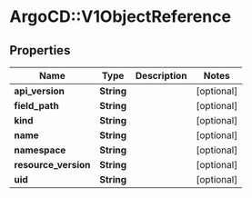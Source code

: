 # ArgoCD::V1ObjectReference

## Properties
Name | Type | Description | Notes
------------ | ------------- | ------------- | -------------
**api_version** | **String** |  | [optional] 
**field_path** | **String** |  | [optional] 
**kind** | **String** |  | [optional] 
**name** | **String** |  | [optional] 
**namespace** | **String** |  | [optional] 
**resource_version** | **String** |  | [optional] 
**uid** | **String** |  | [optional] 


